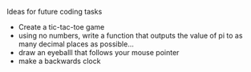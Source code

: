 Ideas for future coding tasks

* Create a tic-tac-toe game
* using no numbers, write a function that outputs the value of pi to as many decimal places as possible...
* draw an eyeballl that follows your mouse pointer
* make a backwards clock
